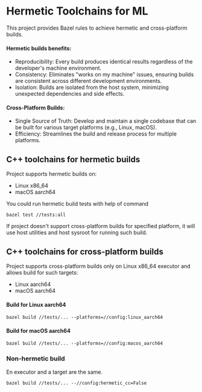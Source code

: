 # Hermetic Toolchains for ML

This project provides Bazel rules to achieve hermetic and cross-platform builds.

#### Hermetic builds benefits:
* Reproducibility: Every build produces identical results regardless of the developer's machine environment.
* Consistency: Eliminates "works on my machine" issues, ensuring builds are consistent across different development environments.
* Isolation: Builds are isolated from the host system, minimizing unexpected dependencies and side effects.

#### Cross-Platform Builds:
* Single Source of Truth: Develop and maintain a single codebase that can be built for various target platforms (e.g., Linux, macOS).
* Efficiency: Streamlines the build and release process for multiple platforms.

## C++ toolchains for hermetic builds
Project supports hermetic builds on:
* Linux x86_64
* macOS aarch64

You could run hermetic build tests with help of command

`bazel test //tests:all`

If project doesn't support cross-platform builds for specified platform,
it will use host utilities and host sysroot for running such build.

## C++ toolchains for cross-platform builds
Project supports cross-platform builds only on Linux x86_64 executor 
and allows build for such targets:
* Linux aarch64
* macOS aarch64

#### Build for Linux aarch64
`bazel build //tests/... --platforms=//config:linux_aarch64`

#### Build for macOS aarch64
`bazel build //tests/... --platforms=//config:macos_aarch64`

### Non-hermetic build
En executor and a target are the same.

`bazel build //tests/... --//config:hermetic_cc=False`
